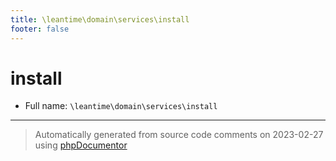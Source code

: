 ```yaml
---
title: \leantime\domain\services\install
footer: false
---
```


# install





* Full name: `\leantime\domain\services\install`





---
> Automatically generated from source code comments on 2023-02-27 using [phpDocumentor](http://www.phpdoc.org/)
